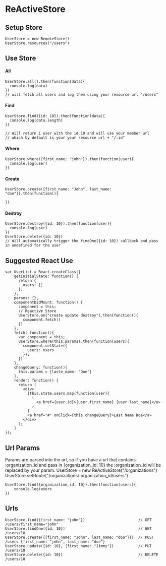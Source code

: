 # ReActiveStore
## Setup Store
    UserStore = new RemoteStore()
    UserStore.resources("/users")

## Use Store
#### All
    UserStore.all().then(function(data){
      console.log(data)
    })
    // will fetch all users and log them using your resource url "/users"

#### Find    
    UserStore.find({id: 10}).then(function(data){
      console.log(data.length)
    })

    // Will return 1 user with the id 10 and will use your member url 
    // which by default is your your resource url + "/:id"

#### Where
    UserStore.where({first_name: "john"}).then(function(user){
      console.log(user)
    })

#### Create
    UserStore.create({first_name: "John", last_name: "doe"}).then(function(){

    })

#### Destroy
    UserStore.destroy({id: 10}).then(function(user){
      console.log(user)
    })
    UserStore.delete({id: 10})
    // Will automatically trigger the findOne({id: 10}) callback and pass in undefined for the user
## Suggested React Use
    var UserList = React.createClass({
        getInitialState: function() {
          return {
            users: []
          };
        },
        params: {},
        componentDidMount: function() {
          component = this;
          // Reactive Store
          UserStore.on("create update destroy").then(function(){
            component.fetch()
          })
        },
        fetch: function(){
          var component = this;
          UserStore.where(this.params).then(function(users){
            component.setState({
              users: users
            });
          })
        },
        changeQuery: function(){
          this.params = {laste_name: "Doe"}
        },
        render: function() {
          return (
            <div>
              {this.state.users.map(function(user){
                (
                  <a href={user.id}>{user.first_name} {user.last_name}</a>
                )
              }
              <a href="#" onClick={this.changeQuery}>Last Name Doe</a>
            </div>
          );
        }
    });

## Url Params
Params are parsed into the url, so if you have a url that contains :organization_id and pass in {organization_id: 10}
the :organization_id will be replaced by your param.
    UserStore = new ReActiveStore("/organizations")
    UserStore.setRoute("/organizations/:organization_id/users")
    
    UserStore.find({organization_id: 10}).then(function(users){
        console.log(users
    })

## Urls
    UserStore.find({first_name: "john"})                        // GET      /users?first_name="john"
    UserStore.findOne({id: 10})                                 // GET      /users/10
    UserStore.create({{first_name: "John", last_name: "doe"}})  // POST     /users {first_name: "john", last_name: "doe"}
    UserStore.update({id: 10}, {first_name: "Jimmy"})           // PUT      /users/10
    UserStore.delete({id: 10})                                  // DELETE   /users/10
        
